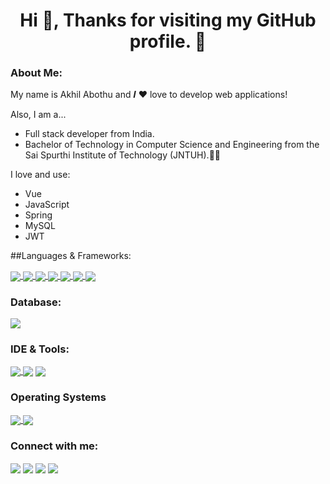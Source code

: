 
  <h1 align="center">Hi 👋, Thanks for visiting my GitHub profile. 🙋‍</h1>
  
 <h3 align="left" dir="auto">About Me:</h3>
  
<p dir="auto">My name is Akhil Abothu and 𝑰 ❤️ love to develop web applications!</p>
<p dir="auto">Also, I am a...</p>
<ul dir="auto">
<li>Full stack developer from India.</li>
<li> Bachelor of Technology in Computer Science and Engineering from the Sai Spurthi Institute of Technology (JNTUH).<g-emoji class="g-emoji" alias="man_student" fallback-src="https://github.githubassets.com/images/icons/emoji/unicode/1f468-1f393.png">👨‍🎓</g-emoji></li>
</ul>
  
<p dir="auto">I love and use:</p>
<ul dir="auto">
<li>Vue</li>
<li>JavaScript</li>
<li>Spring</li>
<li>MySQL</li>
 <li>JWT</li>
</ul>
  
  ##Languages & Frameworks:
<p align="left"> 
  <a href="" target="_blank" rel="noreferrer"> <img align="center" src="https://img.icons8.com/color/48/000000/html-5--v1.png" /> </a> 
  <a href="" target="_blank" rel="noreferrer"> <img align="center" src="https://img.icons8.com/color/48/000000/css3.png" /> </a> 
 <a href="" target="_blank" rel="noreferrer"> <img align="center" src="https://img.icons8.com/color/48/000000/javascript--v1.png" /> </a>
  <a href="" target="_blank" rel="noreferrer"> <img align="center" src="https://img.icons8.com/color/48/000000/vue-js.png"/> </a>
  <a href="" target="_blank" rel="noreferrer"> <img align="center" src="https://img.icons8.com/ultraviolet/40/000000/react--v1.png"/> </a>
  <a href="" target="_blank" rel="noreferrer"> <img align="center"  src="https://img.icons8.com/color/48/000000/java-coffee-cup-logo--v1.png"/> </a>
  <a href="" target="_blank" rel="noreferrer"><img align="center" src="https://img.icons8.com/color/48/000000/spring-logo.png"/> </a>
  </p>
  
   <h3 align="left">Database:</h3>
 <a href="" target="_blank" rel="noreferrer">   <img align="center" src="https://img.icons8.com/color/48/000000/mysql-logo.png"/> </a>
   <h3 align="left">IDE & Tools:</h3>
 <a href="" target="_blank" rel="noreferrer">  <img align="center" src="https://img.icons8.com/color/48/000000/visual-studio-code-2019.png"/> </a>
  <a href="" target="_blank" rel="noreferrer"> <img align="center" src="https://img.icons8.com/office/40/000000/java-eclipse.png"/></a>
 <a href="" target="_blank" rel="noreferrer">  <img  align="center" src="https://img.icons8.com/color/48/000000/adobe-photoshop--v1.png"/></a>
  
   <h3 align="left">Operating Systems</h3>
<a href="" target="_blank" rel="noreferrer">    <img align="center" src="https://img.icons8.com/color/48/000000/linux--v1.png"/> </a>
<a href="" target="_blank" rel="noreferrer"> <img align="center" src="https://img.icons8.com/fluency/48/000000/windows-10.png"/> </a>
   <h3 align="left">Connect with me:</h3>
<p align="left">
<a href="https://twitter.com/crazyboy_akhil" target="_blank"><img  align="center" src="https://img.icons8.com/color/48/000000/twitter--v1.png" /></a>
<a href="https://www.linkedin.com/in/akhil-abothu" target="_blank"><img align="center" src="https://img.icons8.com/color/48/000000/linkedin.png" /></a>
<a href="https://www.facebook.com/akhil.abothu501" target="_blank"><img align="center" src="https://img.icons8.com/color/48/000000/facebook-new.png" /></a>
<a href="https://instagram.com/akhilabothu" target="_blank"><img align="center" src="https://img.icons8.com/fluency/48/000000/instagram-new.png"/></a>
</p>

